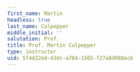```yaml
---
first_name: Martin
headless: true
last_name: Culpepper
middle_initial: ''
salutation: Prof.
title: Prof. Martin Culpepper
type: instructor
uid: 5f4d22ed-43dc-a784-1565-f27a8d988acb
---
```

